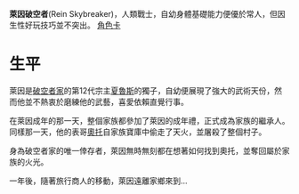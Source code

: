 <!-- TITLE: 萊因破空者 -->
<!-- SUBTITLE: 如果這一切的悲劇都是神的旨意，那麼我將顛覆這一切，就算是神我也殺給你看 -->

**萊因破空者**(Rein Skybreaker)，人類戰士，自幼身體基礎能力便優於常人，但因生性好玩技巧並不突出。
[角色卡](https://docs.google.com/spreadsheets/d/1gEMMlHmQ2NYM7u2bCvaeYkWP6ASiMtZqTkBi01fXrmo/edit?usp=sharing)
# 生平
萊因是[破空者家](/組織/破空者一族)的第12代宗主[夏魯斯](/角色/夏魯斯)的獨子，自幼便展現了強大的武術天份，然而他並不熱衷於磨練他的武藝，喜愛依賴直覺行事。

在萊因成年的那一天，整個家族都參加了萊因的成年禮，正式成為家族的繼承人。同樣那一天，他的表哥[奧托](/角色/奧托)自家族寶庫中偷走了天火，並屠殺了整個村子。

身為破空者家的唯一倖存者，萊因無時無刻都在想著如何找到奧托，並奪回屬於家族的火光。

一年後，隨著旅行商人的移動，萊因遠離家鄉來到...
